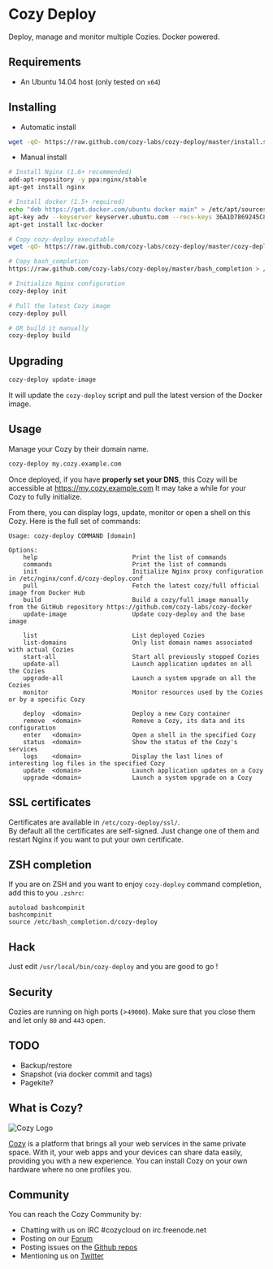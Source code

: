 # Cozy Deploy

Deploy, manage and monitor multiple Cozies. Docker powered.


## Requirements

* An Ubuntu 14.04 host (only tested on `x64`)


## Installing

* Automatic install

```bash
wget -qO- https://raw.github.com/cozy-labs/cozy-deploy/master/install.sh | sudo bash
```

* Manual install
```bash
# Install Nginx (1.6+ recommended)
add-apt-repository -y ppa:nginx/stable
apt-get install nginx

# Install docker (1.5+ required)
echo "deb https://get.docker.com/ubuntu docker main" > /etc/apt/sources.list.d/docker.list
apt-key adv --keyserver keyserver.ubuntu.com --recv-keys 36A1D7869245C8950F966E92D8576A8BA88D21E9
apt-get install lxc-docker

# Copy cozy-deploy executable
wget -qO- https://raw.github.com/cozy-labs/cozy-deploy/master/cozy-deploy > /usr/local/bin/cozy-deploy

# Copy bash_completion
https://raw.github.com/cozy-labs/cozy-deploy/master/bash_completion > /etc/bash_completion.d/cozy-deploy

# Initialize Nginx configuration
cozy-deploy init

# Pull the latest Cozy image
cozy-deploy pull

# OR build it manually
cozy-deploy build
```


## Upgrading

```bash
cozy-deploy update-image
```

It will update the `cozy-deploy` script and pull the latest version of the Docker image.


## Usage

Manage your Cozy by their domain name.

```bash
cozy-deploy my.cozy.example.com
```

Once deployed, if you have **properly set your DNS**, this Cozy will be accessible at https://my.cozy.example.com
It may take a while for your Cozy to fully initialize.

From there, you can display logs, update, monitor or open a shell on this Cozy. Here is the full set of commands:
```
Usage: cozy-deploy COMMAND [domain]

Options:
    help                          Print the list of commands
    commands                      Print the list of commands
    init                          Initialize Nginx proxy configuration in /etc/nginx/conf.d/cozy-deploy.conf
    pull                          Fetch the latest cozy/full official image from Docker Hub
    build                         Build a cozy/full image manually from the GitHub repository https://github.com/cozy-labs/cozy-docker
    update-image                  Update cozy-deploy and the base image

    list                          List deployed Cozies
    list-domains                  Only list domain names associated with actual Cozies
    start-all                     Start all previously stopped Cozies
    update-all                    Launch application updates on all the Cozies
    upgrade-all                   Launch a system upgrade on all the Cozies
    monitor                       Monitor resources used by the Cozies or by a specific Cozy

    deploy  <domain>              Deploy a new Cozy container
    remove  <domain>              Remove a Cozy, its data and its configuration
    enter   <domain>              Open a shell in the specified Cozy
    status  <domain>              Show the status of the Cozy's services
    logs    <domain>              Display the last lines of interesting log files in the specified Cozy
    update  <domain>              Launch application updates on a Cozy
    upgrade <domain>              Launch a system upgrade on a Cozy
```


## SSL certificates

Certificates are available in `/etc/cozy-deploy/ssl/`.    
By default all the certificates are self-signed. Just change one of them and restart Nginx if you want to put your own certificate.


## ZSH completion

If you are on ZSH and you want to enjoy `cozy-deploy` command completion, add this to you `.zshrc`:
```
autoload bashcompinit
bashcompinit
source /etc/bash_completion.d/cozy-deploy
```


## Hack

Just edit `/usr/local/bin/cozy-deploy` and you are good to go !


## Security

Cozies are running on high ports (>`49000`). Make sure that you close them and let only `80` and `443` open.


## TODO

* Backup/restore
* Snapshot (via docker commit and tags)
* Pagekite?


## What is Cozy?

![Cozy Logo](https://raw.github.com/mycozycloud/cozy-setup/gh-pages/assets/images/happycloud.png)

[Cozy](http://cozy.io) is a platform that brings all your web services in the
same private space.  With it, your web apps and your devices can share data
easily, providing you
with a new experience. You can install Cozy on your own hardware where no one
profiles you.


## Community

You can reach the Cozy Community by:

* Chatting with us on IRC #cozycloud on irc.freenode.net
* Posting on our [Forum](https://forum.cozy.io)
* Posting issues on the [Github repos](https://github.com/mycozycloud/)
* Mentioning us on [Twitter](http://twitter.com/mycozycloud)
